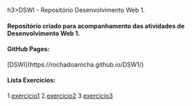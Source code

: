 h3>DSWI - Repositório Desenvolvimento Web 1.</h3>

<h4>Repositório criado para acompanhamento das atividades de Desenvolvimento Web 1.</h4>

<h4>GitHub Pages:</h4> [DSWI](https://rochadoarocha.github.io/DSW1/)

<h4>Lista Exercícios:</h4>
1.<a href="https://rochadoarocha.github.io/DSW1/atividade1/">exercicio1</a>
2.<a href="https://rochadoarocha.github.io/DSW1/atividade2/conta.htmll">exercicio2</a>
3.<a href="https://rochadoarocha.github.io/DSW1/atividade3/atividade%203.html">exercicio3</a>
